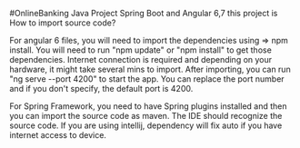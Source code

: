 #OnlineBanking
Java Project Spring Boot and Angular 6,7 this project is    
 How to import source code?

For angular 6 files, you will need to import the dependencies using => npm install. You will need to run "npm update" or "npm install" to get those dependencies. Internet connection is required and depending on your hardware, it might take several mins to import. After importing, you can run "ng serve --port 4200" to start the app. You can replace the port number and if you don't specify, the default port is 4200.

For Spring Framework, you need to have Spring plugins installed and then you can import the source code as maven. The IDE should recognize the source code. If you are using intellij, dependency will fix auto if you have internet access to device.
